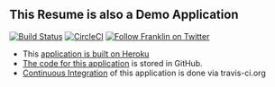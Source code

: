 ## This Resume is also a Demo Application

[![Build Status](https://travis-ci.org/theDevilsVoice/franklin-resume.svg?branch=master)](https://travis-ci.org/theDevilsVoice/franklin-resume) [![CircleCI](https://circleci.com/gh/theDevilsVoice/franklin-resume/tree/master.svg?style=svg)](https://circleci.com/gh/theDevilsVoice/franklin-resume/tree/master) [![Follow Franklin on Twitter](https://img.shields.io/twitter/follow/thedevilsvoice.svg?style=social&label=Follow%20me%20on%20Twitter)][twitter] 

[twitter]: https://twitter.com/intent/user?screen_name=theDevilsVoice "Follow Franklin on Twitter"

- This [application is built on Heroku](https://www.heroku.com/what)
- [The code for this application](https://github.com/theDevilsVoice/franklin-resume) is stored in GitHub.
- [Continuous Integration](https://travis-ci.org/theDevilsVoice/franklin-resume) of this application is done via travis-ci.org

